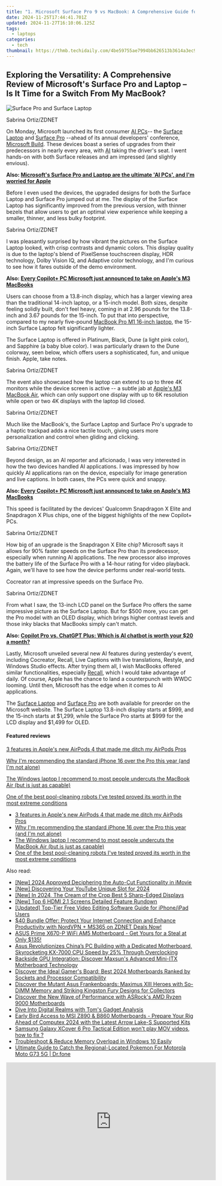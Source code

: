 ```yaml
---
title: "1. Microsoft Surface Pro 9 vs MacBook: A Comprehensive Guide for Windows Enthusiasts | ZDNet"
date: 2024-11-25T17:44:41.701Z
updated: 2024-11-27T16:10:06.125Z
tags:
  - laptops
categories:
  - tech
thumbnail: https://thmb.techidaily.com/4be59755ae7994bb626513b3614a3ec947be3b56430323187fb64d462d24a601.jpg
---
```


## Exploring the Versatility: A Comprehensive Review of Microsoft's Surface Pro and Laptop – Is It Time for a Switch From My MacBook?

![Surface Pro and Surface Laptop](https://www.zdnet.com/a/img/resize/b1393d9ffbfe7ffd32fcc56baa8d3bf606f16403/2024/05/20/7bce5596-1f8a-47ec-98d0-69967f60bc73/img-3308.jpg?auto=webp&width=1280)

Sabrina Ortiz/ZDNET

On Monday, Microsoft launched its first consumer [AI PCs](https://www.zdnet.com/article/what-is-an-ai-pc-and-should-you-buy-one/)\-- the [Surface Laptop](https://www.microsoft.com/en-us/store/configure/surface-laptop-7th-edition/8tq2hq5xxkj9) and [Surface Pro](https://www.microsoft.com/en-us/store/configure/surface-pro-11th-edition/8n9t09p96cmj) \--ahead of its annual developers' conference, [Microsoft Build](https://www.zdnet.com/meet-the-team/sabrina-ortiz/). These devices boast a series of upgrades from their predecessors in nearly every area, with [AI](https://www.zdnet.com/article/what-is-ai-heres-everything-you-need-to-know-about-artificial-intelligence/) taking the driver's seat. I went hands-on with both Surface releases and am impressed (and slightly envious). 

**Also: [Microsoft's Surface Pro and Laptop are the ultimate 'AI PCs', and I'm worried for Apple](https://www.zdnet.com/article/microsofts-surface-pro-and-laptop-are-the-ultimate-ai-pcs-and-im-worried-for-apple/)**

Before I even used the devices, the upgraded designs for both the Surface Laptop and Surface Pro jumped out at me. The display of the Surface Laptop has significantly improved from the previous version, with thinner bezels that allow users to get an optimal view experience while keeping a smaller, thinner, and less bulky footprint.

Sabrina Ortiz/ZDNET

I was pleasantly surprised by how vibrant the pictures on the Surface Laptop looked, with crisp contrasts and dynamic colors. This display quality is due to the laptop's blend of PixelSense touchscreen display, HDR technology, Dolby Vision IQ, and Adaptive color technology, and I'm curious to see how it fares outside of the demo environment.

**Also: [Every Copilot+ PC Microsoft just announced to take on Apple's M3 MacBooks](https://www.zdnet.com/article/every-copilot-pc-microsoft-just-announced-to-take-on-apples-m3-macbooks/)**

Users can choose from a 13.8-inch display, which has a larger viewing area than the traditional 14-inch laptop, or a 15-inch model. Both sizes, despite feeling solidly built, don't feel heavy, coming in at 2.96 pounds for the 13.8-inch and 3.67 pounds for the 15-inch. To put that into perspective, compared to my nearly five-pound [MacBook Pro M1 16-inch laptop](https://apple.sjv.io/c/159047/435031/7613?&sharedid=zdnet&partnerpropertyid=1980086&u=https%3A%2F%2Fwww.apple.com%2Fshop%2Fbuy-mac%2Fmacbook-pro%2F16-inch&subId1=zd-%5F%5FCOM%5FCLICK%5FID%5F%5F-dtp), the 15-inch Surface Laptop felt significantly lighter. 

The Surface Laptop is offered in Platinum, Black, Dune (a light pink color), and Sapphire (a baby blue color). I was particularly drawn to the Dune colorway, seen below, which offers users a sophisticated, fun, and unique finish. Apple, take notes.

Sabrina Ortiz/ZDNET

The event also showcased how the laptop can extend to up to three 4K monitors while the device screen is active -- a subtle jab at [Apple's M3 MacBook Air](https://apple.sjv.io/c/159047/435031/7613?&sharedid=zdnet&partnerpropertyid=1980086&u=https%3A%2F%2Fwww.apple.com%2Fshop%2Fbuy-mac%2Fmacbook-air%2F13-inch-m3&subId1=zd-%5F%5FCOM%5FCLICK%5FID%5F%5F-dtp), which can only support one display with up to 6K resolution while open or two 4K displays with the laptop lid closed. 

Sabrina Ortiz/ZDNET

Much like the MacBook's, the Surface Laptop and Surface Pro's upgrade to a haptic trackpad adds a nice tactile touch, giving users more personalization and control when gliding and clicking.

Sabrina Ortiz/ZDNET

Beyond design, as an AI reporter and aficionado, I was very interested in how the two devices handled AI applications. I was impressed by how quickly AI applications ran on the device, especially for image generation and live captions. In both cases, the PCs were quick and snappy.

**Also: [Every Copilot+ PC Microsoft just announced to take on Apple's M3 MacBooks](https://www.zdnet.com/article/every-copilot-pc-microsoft-just-announced-to-take-on-apples-m3-macbooks/)**

This speed is facilitated by the devices' Qualcomm Snapdragon X Elite and Snapdragon X Plus chips, one of the biggest highlights of the new Copilot+ PCs.

Sabrina Ortiz/ZDNET

How big of an upgrade is the Snapdragon X Elite chip? Microsoft says it allows for 90% faster speeds on the Surface Pro than its predecessor, especially when running AI applications. The new processor also improves the battery life of the Surface Pro with a 14-hour rating for video playback. Again, we'll have to see how the device performs under real-world tests.

Cocreator ran at impressive speeds on the Surface Pro. 

Sabrina Ortiz/ZDNET

From what I saw, the 13-inch LCD panel on the Surface Pro offers the same impressive picture as the Surface Laptop. But for $500 more, you can get the Pro model with an OLED display, which brings higher contrast levels and those inky blacks that MacBooks simply can't match. 

**Also: [Copilot Pro vs. ChatGPT Plus: Which is AI chatbot is worth your $20 a month?](https://www.zdnet.com/article/copilot-pro-vs-chatgpt-plus-which-is-ai-chatbot-is-worth-your-20-a-month/)**

Lastly, Microsoft unveiled several new AI features during yesterday's event, including Cocreator, Recall, Live Captions with live translations, Restyle, and Windows Studio effects. After trying them all, I wish MacBooks offered similar functionalities, especially [Recall](https://www.zdnet.com/article/windows-new-recall-feature-lets-you-ask-ai-for-that-file-or-email-you-cant-find/), which I would take advantage of daily. Of course, Apple has the chance to land a counterpunch with WWDC looming. Until then, Microsoft has the edge when it comes to AI applications.

The [Surface Laptop](https://www.microsoft.com/en-us/store/configure/surface-laptop-7th-edition/8tq2hq5xxkj9) and [Surface Pro](https://www.microsoft.com/en-us/store/configure/surface-pro-11th-edition/8n9t09p96cmj) are both available for preorder on the Microsoft website. The Surface Laptop 13.8-inch display starts at $999, and the 15-inch starts at $1,299, while the Surface Pro starts at $999 for the LCD display and $1,499 for OLED. 

#### Featured reviews

[3 features in Apple's new AirPods 4 that made me ditch my AirPods Pros](https://www.zdnet.com/article/3-features-in-apples-new-airpods-4-that-made-me-ditch-my-airpods-pros/ "3 features in Apple's new AirPods 4 that made me ditch my AirPods Pros")

[Why I'm recommending the standard iPhone 16 over the Pro this year (and I'm not alone)](https://www.zdnet.com/article/why-im-recommending-the-standard-iphone-16-over-the-pro-this-year-and-im-not-alone/ "Why I'm recommending the standard iPhone 16 over the Pro this year (and I'm not alone)")

[The Windows laptop I recommend to most people undercuts the MacBook Air (but is just as capable)](https://www.zdnet.com/article/the-windows-laptop-i-recommend-to-most-people-undercuts-the-macbook-air-but-is-just-as-capable/ "The Windows laptop I recommend to most people undercuts the MacBook Air (but is just as capable)")

[One of the best pool-cleaning robots I've tested proved its worth in the most extreme conditions](https://www.zdnet.com/article/one-of-the-best-pool-cleaning-robots-ive-tested-proved-its-worth-in-the-most-extreme-conditions/ "One of the best pool-cleaning robots I've tested proved its worth in the most extreme conditions")

* [3 features in Apple's new AirPods 4 that made me ditch my AirPods Pros](https://www.zdnet.com/article/3-features-in-apples-new-airpods-4-that-made-me-ditch-my-airpods-pros/ "3 features in Apple's new AirPods 4 that made me ditch my AirPods Pros")
* [Why I'm recommending the standard iPhone 16 over the Pro this year (and I'm not alone)](https://www.zdnet.com/article/why-im-recommending-the-standard-iphone-16-over-the-pro-this-year-and-im-not-alone/ "Why I'm recommending the standard iPhone 16 over the Pro this year (and I'm not alone)")
* [The Windows laptop I recommend to most people undercuts the MacBook Air (but is just as capable)](https://www.zdnet.com/article/the-windows-laptop-i-recommend-to-most-people-undercuts-the-macbook-air-but-is-just-as-capable/ "The Windows laptop I recommend to most people undercuts the MacBook Air (but is just as capable)")
* [One of the best pool-cleaning robots I've tested proved its worth in the most extreme conditions](https://www.zdnet.com/article/one-of-the-best-pool-cleaning-robots-ive-tested-proved-its-worth-in-the-most-extreme-conditions/ "One of the best pool-cleaning robots I've tested proved its worth in the most extreme conditions")

<ins class="adsbygoogle"
     style="display:block"
     data-ad-format="autorelaxed"
     data-ad-client="ca-pub-7571918770474297"
     data-ad-slot="1223367746"></ins>

<ins class="adsbygoogle"
     style="display:block"
     data-ad-client="ca-pub-7571918770474297"
     data-ad-slot="8358498916"
     data-ad-format="auto"
     data-full-width-responsive="true"></ins>

<span class="atpl-alsoreadstyle">Also read:</span>
<div><ul>
<li><a href="https://fox-direct.techidaily.com/new-2024-approved-deciphering-the-auto-cut-functionality-in-imovie/"><u>[New] 2024 Approved Deciphering the Auto-Cut Functionality in iMovie</u></a></li>
<li><a href="https://facebook-record-videos.techidaily.com/new-discovering-your-youtube-unique-slot-for-2024/"><u>[New] Discovering Your YouTube Unique Slot for 2024</u></a></li>
<li><a href="https://fox-boxes.techidaily.com/new-in-2024-the-cream-of-the-crop-best-5-sharp-edged-displays/"><u>[New] In 2024, The Cream of the Crop Best 5 Sharp-Edged Displays</u></a></li>
<li><a href="https://some-guidance.techidaily.com/new-top-6-hdmi-21-screens-detailed-feature-rundown/"><u>[New] Top 6 HDMI 2.1 Screens Detailed Feature Rundown</u></a></li>
<li><a href="https://facebook-video-share.techidaily.com/updated-top-tier-free-video-editing-software-guide-for-iphoneipad-users/"><u>[Updated] Top-Tier Free Video Editing Software Guide for iPhone/iPad Users</u></a></li>
<li><a href="https://tech-savvy.techidaily.com/40-bundle-offer-protect-your-internet-connection-and-enhance-productivity-with-nordvpn-plus-ms365-on-zdnet-deals-now/"><u>$40 Bundle Offer: Protect Your Internet Connection and Enhance Productivity with NordVPN + MS365 on ZDNET Deals Now!</u></a></li>
<li><a href="https://hardware-reviews.techidaily.com/asus-prime-x670-p-wifi-am5-motherboard-get-yours-for-a-steal-at-only-135/"><u>ASUS Prime X670-P WiFi AM5 Motherboard - Get Yours for a Steal at Only $135!</u></a></li>
<li><a href="https://hardware-reviews.techidaily.com/asus-revolutionizes-chinas-pc-building-with-a-dedicated-motherboard-skyrocketing-kx-7000-cpu-speed-by-25-through-overclocking/"><u>Asus Revolutionizes China’s PC Building with a Dedicated Motherboard, Skyrocketing KX-7000 CPU Speed by 25% Through Overclocking</u></a></li>
<li><a href="https://hardware-reviews.techidaily.com/backside-gpu-integration-discover-maxsuns-advanced-mini-itx-motherboard-technology/"><u>Backside GPU Integration: Discover Maxsun's Advanced Mini-ITX Motherboard Technology</u></a></li>
<li><a href="https://hardware-reviews.techidaily.com/discover-the-ideal-gamers-board-best-2024-motherboards-ranked-by-sockets-and-processor-compatibility/"><u>Discover the Ideal Gamer's Board: Best 2024 Motherboards Ranked by Sockets and Processor Compatibility</u></a></li>
<li><a href="https://hardware-reviews.techidaily.com/discover-the-mutant-asus-frankenboards-maximus-xiii-heroes-with-so-dimm-memory-and-striking-kingston-fury-designs-for-collectors/"><u>Discover the Mutant Asus Frankenboards: Maximus XIII Heroes with So-DiMM Memory and Striking Kingston Fury Designs for Collectors</u></a></li>
<li><a href="https://hardware-reviews.techidaily.com/discover-the-new-wave-of-performance-with-asrocks-amd-ryzen-9000-motherboards/"><u>Discover the New Wave of Performance with ASRock's AMD Ryzen 9000 Motherboards</u></a></li>
<li><a href="https://hardware-reviews.techidaily.com/dive-into-digital-realms-with-toms-gadget-analysis/"><u>Dive Into Digital Realms with Tom's Gadget Analysis</u></a></li>
<li><a href="https://hardware-reviews.techidaily.com/early-bird-access-to-msi-z890-and-b860-motherboards-prepare-your-rig-ahead-of-computex-2024-with-the-latest-arrow-lake-s-supported-kits/"><u>Early Bird Access to MSI Z890 & B860 Motherboards - Prepare Your Rig Ahead of Computex 2024 with the Latest Arrow Lake-S Supported Kits</u></a></li>
<li><a href="https://techidaily.com/samsung-galaxy-xcover-6-pro-tactical-edition-won-t-play-mov-videos-how-to-fix-by-aiseesoft-video-converter-play-mov-on-android/"><u>Samsung Galaxy XCover 6 Pro Tactical Edition won't play MOV videos, how to fix ?</u></a></li>
<li><a href="https://tech-revival.techidaily.com/troubleshoot-and-reduce-memory-overload-in-windows-10-easily/"><u>Troubleshoot & Reduce Memory Overload in Windows 10 Easily</u></a></li>
<li><a href="https://android-pokemon-go.techidaily.com/ultimate-guide-to-catch-the-regional-located-pokemon-for-motorola-moto-g73-5g-drfone-by-drfone-virtual-android/"><u>Ultimate Guide to Catch the Regional-Located Pokemon For Motorola Moto G73 5G | Dr.fone</u></a></li>
</ul></div>

<!-- affiliate ads begin -->
<iframe width="560" height="315" src="https://www.youtube.com/embed/9Sj2QNA-JXI?si=V-_h73iE3VlE214k&autoplay=1" title="YouTube video player" frameborder="0" allow="accelerometer; autoplay; clipboard-write; encrypted-media; gyroscope; picture-in-picture; web-share" referrerpolicy="strict-origin-when-cross-origin" allowfullscreen></iframe>
<!-- affiliate ads end -->

